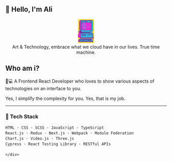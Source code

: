 ## 👀 Hello, I'm Ali
<div align="center">
    <img src="./images/y2k.jpeg" width="50" alt="Y2K Computer" />
    <br />
    <div align='center'>Art & Technology, embrace what we cloud have in our lives. True time machine.</div>
</div>


<div align="left">

## Who am i?

🎨💻 A Frontend React Developer who loves to show various aspects of technologies on an interface to you.

Yes, I simplify the complexity for you. Yes, that is my job.

---

### 🧰 Tech Stack

```txt
HTML · CSS · SCSS · JavaScript · TypeScript  
React.js · Redux · Next.js · Webpack · Module Federation  
Chart.js · Video.js · Three.js  
Cypress · React Testing Library · RESTful APIs

</div>